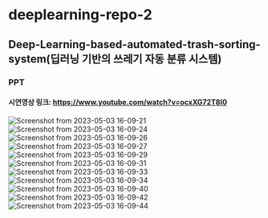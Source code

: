 deeplearning-repo-2
====================
Deep-Learning-based-automated-trash-sorting-system(딥러닝 기반의 쓰레기 자동 분류 시스템)
----------------------------------------------------------------------------------

### PPT
#### 시연영상 링크: https://www.youtube.com/watch?v=ocxXG72T8I0
![Screenshot from 2023-05-03 16-09-21](https://user-images.githubusercontent.com/124949127/235852065-db6feb17-5a58-4aec-906d-a7881228ede3.png)
![Screenshot from 2023-05-03 16-09-24](https://user-images.githubusercontent.com/124949127/235852073-e30ada03-40aa-4da1-8d7f-636491a24247.png)
![Screenshot from 2023-05-03 16-09-26](https://user-images.githubusercontent.com/124949127/235852078-1e71b87d-2b53-4eed-8f3e-40e1895f1045.png)
![Screenshot from 2023-05-03 16-09-27](https://user-images.githubusercontent.com/124949127/235852082-61956f54-9db7-4a42-972a-e3d50c74b424.png)
![Screenshot from 2023-05-03 16-09-29](https://user-images.githubusercontent.com/124949127/235852084-54fe562a-d4cf-4ccd-afed-6c55b5e00485.png)
![Screenshot from 2023-05-03 16-09-31](https://user-images.githubusercontent.com/124949127/235852090-700c135c-737e-4945-a84e-9f074b9f2d21.png)
![Screenshot from 2023-05-03 16-09-33](https://user-images.githubusercontent.com/124949127/235852103-d329dac7-38b5-41ab-96ee-e6c6b630e447.png)
![Screenshot from 2023-05-03 16-09-34](https://user-images.githubusercontent.com/124949127/235852114-a256865d-f703-42d7-a1af-97bde80afb82.png)
![Screenshot from 2023-05-03 16-09-40](https://user-images.githubusercontent.com/124949127/235852126-3115df98-5817-40a8-bdc1-96322aea39ba.png)
![Screenshot from 2023-05-03 16-09-42](https://user-images.githubusercontent.com/124949127/235852129-aae5c789-b157-4230-ba31-cd36aa2d64d7.png)
![Screenshot from 2023-05-03 16-09-44](https://user-images.githubusercontent.com/124949127/235852134-7cd9627b-4c5d-4bcb-a36d-deb973e5c23c.png)
